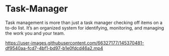 # Task-Manager
Task management is more than just a task manager checking off items on a to-do list. It’s an organized system for identifying, monitoring, and managing the work you and your team.




https://user-images.githubusercontent.com/66327177/145370481-df9540aa-fcd7-4bf1-bd97-b1e0fdcd46a2.mp4

